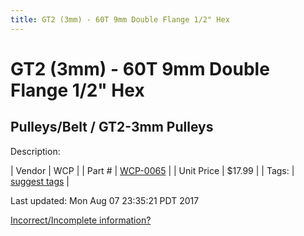 ```yaml
---
title: GT2 (3mm) - 60T 9mm Double Flange 1/2" Hex
---
```


# GT2 (3mm) - 60T 9mm Double Flange 1/2" Hex
## Pulleys/Belt / GT2-3mm Pulleys
Description: 	 

| Vendor | WCP | 
| Part # | [WCP-0065](http://www.wcproducts.net/WCP-0065) | 
| Unit Price | $17.99 | 
| Tags: | [suggest tags](https://docs.google.com/forms/d/e/1FAIpQLSeWyY8v3RgOty-MyWmh9U0iivNYN_molChYyS-0U-o-kOAv_g/viewform) | 

Last updated: Mon Aug 07 23:35:21 PDT 2017

 [Incorrect/Incomplete information?](https://docs.google.com/forms/d/e/1FAIpQLSeWyY8v3RgOty-MyWmh9U0iivNYN_molChYyS-0U-o-kOAv_g/viewform)